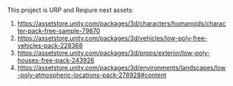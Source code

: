 This project is URP and Reqiure next assets:
1) https://assetstore.unity.com/packages/3d/characters/humanoids/character-pack-free-sample-79870
2) https://assetstore.unity.com/packages/3d/vehicles/low-poly-free-vehicles-pack-228368
3) https://assetstore.unity.com/packages/3d/props/exterior/low-poly-houses-free-pack-243926
4) https://assetstore.unity.com/packages/3d/environments/landscapes/low-poly-atmospheric-locations-pack-278928#content
